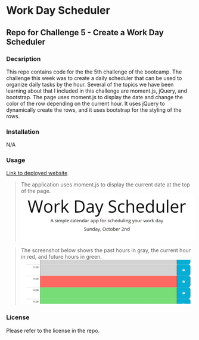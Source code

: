 # Work Day Scheduler
## Repo for Challenge 5 - Create a Work Day Scheduler

### Decsription

This repo contains code for the the 5th challenge of the bootcamp. The challenge this week was to create a daily scheduler that can be used to organize daily tasks by the hour. Several of the topics we have been learning about that I included in this challenge are moment.js, jQuery, and bootstrap. The page uses moment.js to display the date and change the color of the row depending on the current hour. It uses jQuery to dynamically create the rows, and it uses bootstrap for the styling of the rows.

### Installation

N/A

### Usage

[Link to deployed website](https://mjkonkel.github.io/C5-work-day-scheduler/)

>The application uses moment.js to display the current date at the top of the page.
![image of current date shown on the page](./assets/images/day.jpg)

>The screenshot below shows the past hours in gray, the current hour in red, and future hours in green.
![showing the color change based on the current hour](./assets/images/hours.jpg)

### License

Please refer to the license in the repo.
